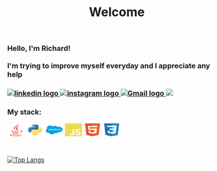 <header>
  <h1> Welcome </h1>
</header>

<div> 
  <h3> Hello, I'm Richard! <br><br> I'm trying to improve myself everyday and I appreciate any help<h3>
    
<nav>
  <a href="https://www.linkedin.com/in/richardlucascm/" target="_blank">
    <img src="https://camo.githubusercontent.com/c00f87aeebbec37f3ee0857cc4c20b21fefde8a96caf4744383ebfe44a47fe3f/68747470733a2f2f696d672e736869656c64732e696f2f62616467652f2d4c696e6b6564496e2d2532333030373742353f7374796c653d666f722d7468652d6261646765266c6f676f3d6c696e6b6564696e266c6f676f436f6c6f723d7768697465" alt="linkedin logo">
  </a>
  <a href="https://www.instagram.com/rick_greymane/" 
     target="_blank">
    <img
         src="https://camo.githubusercontent.com/acaa286597b43c96dc02b69b90de15a65c52063e31835b763a061cc815f64bac/68747470733a2f2f696d672e736869656c64732e696f2f62616467652f2d496e7374616772616d2d2532334534343035463f7374796c653d666f722d7468652d6261646765266c6f676f3d696e7374616772616d266c6f676f436f6c6f723d7768697465" 
       alt="instagram logo">
  </a>
  <a href="mailto:richardlcmoreira@gmail.com"  target="_blank">
    <img 
         src="https://camo.githubusercontent.com/927d6b3961fa048ff7303daf291cb5869dfa25018997cf8c1373c2f6a85b1458/68747470733a2f2f696d672e736869656c64732e696f2f62616467652f2d476d61696c2d2532333333333f7374796c653d666f722d7468652d6261646765266c6f676f3d676d61696c266c6f676f436f6c6f723d7768697465" 
         alt="Gmail logo">
  </a>
  <a target="_blank" rel="noopener noreferrer nofollow" href="https://camo.githubusercontent.com/1beeaf4fa909499eafe174d71b98883df4d783dd1967257f1475299c28025f22/68747470733a2f2f6b6f6d617265762e636f6d2f67687076632f3f757365726e616d653d4e69636b2d47616265267374796c653d666f722d7468652d6261646765"><img src="https://camo.githubusercontent.com/1beeaf4fa909499eafe174d71b98883df4d783dd1967257f1475299c28025f22/68747470733a2f2f6b6f6d617265762e636f6d2f67687076632f3f757365726e616d653d4e69636b2d47616265267374796c653d666f722d7468652d6261646765" data-canonical-src="https://komarev.com/ghpvc/?username=Kyori-kyo&amp;style=for-the-badge" style="max-width: 100%;"></a>
</nav>
    
<h3> My stack:</h3>
<div dir="auto">
        <a target="_blank" rel="noopener noreferrer nofollow" href="https://raw.githubusercontent.com/devicons/devicon/2ae2a900d2f041da66e950e4d48052658d850630/icons/java/java-plain.svg"><img align="center" alt="java-Csharp" height="30" width="40" src="https://raw.githubusercontent.com/devicons/devicon/2ae2a900d2f041da66e950e4d48052658d850630/icons/java/java-plain.svg" style="max-width: 100%;"></a>
        <a target="_blank" rel="noopener noreferrer nofollow" href="https://raw.githubusercontent.com/devicons/devicon/master/icons/python/python-original.svg"><img align="center" alt="joao-Python" height="30" width="40" src="https://raw.githubusercontent.com/devicons/devicon/master/icons/python/python-original.svg" style="max-width: 100%;"></a>
        <a target="_blank" rel="noopener noreferrer nofollow" href="https://raw.githubusercontent.com/devicons/devicon/2ae2a900d2f041da66e950e4d48052658d850630/icons/salesforce/salesforce-original.svg"><img align="center" alt="salesforce" height="30" width="40" src="https://raw.githubusercontent.com/devicons/devicon/2ae2a900d2f041da66e950e4d48052658d850630/icons/salesforce/salesforce-original.svg" style="max-width: 100%;"></a>
        <a target="_blank" rel="noopener noreferrer nofollow" href="https://raw.githubusercontent.com/devicons/devicon/master/icons/javascript/javascript-plain.svg"><img align="center" alt="joao-Js" height="30" width="40" src="https://raw.githubusercontent.com/devicons/devicon/master/icons/javascript/javascript-plain.svg" style="max-width: 100%;"></a>
        <a target="_blank" rel="noopener noreferrer nofollow" href="https://raw.githubusercontent.com/devicons/devicon/master/icons/html5/html5-original.svg"><img align="center" alt="joao-HTML" height="30" width="40" src="https://raw.githubusercontent.com/devicons/devicon/master/icons/html5/html5-original.svg" style="max-width: 100%;"></a>
        <a target="_blank" rel="noopener noreferrer nofollow" href="https://raw.githubusercontent.com/devicons/devicon/master/icons/css3/css3-original.svg"><img align="center" alt="joao-CSS" height="30" width="40" src="https://raw.githubusercontent.com/devicons/devicon/master/icons/css3/css3-original.svg" style="max-width: 100%;"></a>
      </div>
    
<ol>
  <il></il>
  <il></il>
  <il></il>
  <il></il>
  <il></il>
</ol>
    
</div>
    

  
<br>

[![Top Langs](https://github-readme-stats.vercel.app/api/top-langs/?username=kyori-kyo&layout=compact)](https://github.com/anuraghazra/github-readme-stats)
